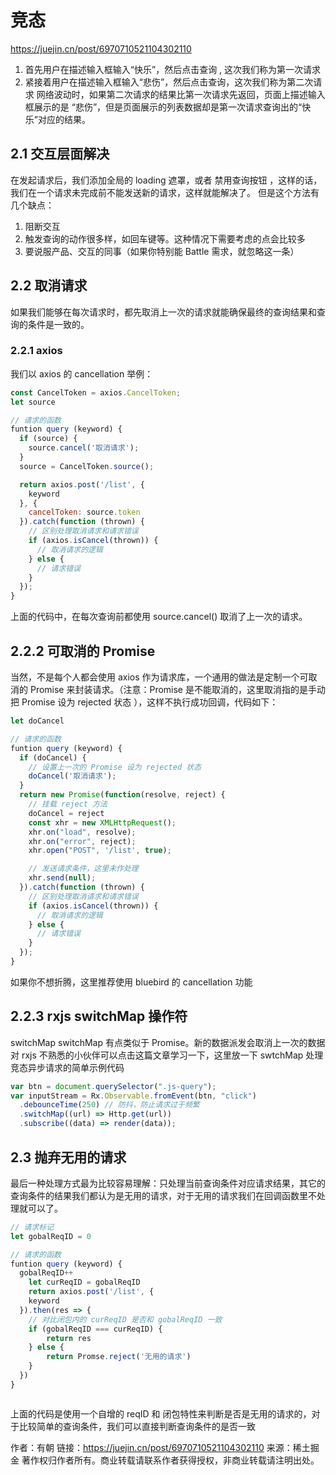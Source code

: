 # 竞态

https://juejin.cn/post/6970710521104302110

1. 首先用户在描述输入框输入“快乐”，然后点击查询 , 这次我们称为第一次请求
2. 紧接着用户在描述输入框输入“悲伤”，然后点击查询，这次我们称为第二次请求
   网络波动时，如果第二次请求的结果比第一次请求先返回，页面上描述输入框展示的是 “悲伤”，但是页面展示的列表数据却是第一次请求查询出的“快乐”对应的结果。

## 2.1 交互层面解决

在发起请求后，我们添加全局的 loading 遮罩，或者 禁用查询按钮 ，这样的话，我们在一个请求未完成前不能发送新的请求，这样就能解决了。
但是这个方法有几个缺点：

1. 阻断交互
2. 触发查询的动作很多样，如回车键等。这种情况下需要考虑的点会比较多
3. 要说服产品、交互的同事（如果你特别能 Battle 需求，就忽略这一条）

## 2.2 取消请求

如果我们能够在每次请求时，都先取消上一次的请求就能确保最终的查询结果和查询的条件是一致的。

### 2.2.1 axios

我们以 axios 的 cancellation 举例：

```js
const CancelToken = axios.CancelToken;
let source

// 请求的函数
funtion query (keyword) {
  if (source) {
    source.cancel('取消请求');
  }
  source = CancelToken.source();

  return axios.post('/list', {
    keyword
  }, {
    cancelToken: source.token
  }).catch(function (thrown) {
    // 区别处理取消请求和请求错误
    if (axios.isCancel(thrown)) {
      // 取消请求的逻辑
    } else {
      // 请求错误
    }
  });
}
```

上面的代码中，在每次查询前都使用 source.cancel() 取消了上一次的请求。

## 2.2.2 可取消的 Promise

当然，不是每个人都会使用 axios 作为请求库，一个通用的做法是定制一个可取消的 Promise 来封装请求。（注意：Promise 是不能取消的，这里取消指的是手动把 Promise 设为 rejected 状态
），这样不执行成功回调，代码如下：

```js
let doCancel

// 请求的函数
funtion query (keyword) {
  if (doCancel) {
    // 设置上一次的 Promise 设为 rejected 状态
    doCancel('取消请求');
  }
  return new Promise(function(resolve, reject) {
    // 挂载 reject 方法
    doCancel = reject
    const xhr = new XMLHttpRequest();
    xhr.on("load", resolve);
    xhr.on("error", reject);
    xhr.open("POST", '/list', true);

    // 发送请求条件，这里未作处理
    xhr.send(null);
  }).catch(function (thrown) {
    // 区别处理取消请求和请求错误
    if (axios.isCancel(thrown)) {
      // 取消请求的逻辑
    } else {
      // 请求错误
    }
  });
}

```

如果你不想折腾，这里推荐使用 bluebird 的 cancellation 功能

## 2.2.3 rxjs switchMap 操作符

switchMap
switchMap 有点类似于 Promise。新的数据派发会取消上一次的数据
对 rxjs 不熟悉的小伙伴可以点击这篇文章学习一下，这里放一下 swtchMap 处理竞态异步请求的简单示例代码

```js
var btn = document.querySelector(".js-query");
var inputStream = Rx.Observable.fromEvent(btn, "click")
  .debounceTime(250) // 防抖，防止请求过于频繁
  .switchMap((url) => Http.get(url))
  .subscribe((data) => render(data));
```

## 2.3 抛弃无用的请求

最后一种处理方式最为比较容易理解：只处理当前查询条件对应请求结果，其它的查询条件的结果我们都认为是无用的请求，对于无用的请求我们在回调函数里不处理就可以了。

```js
// 请求标记
let gobalReqID = 0

// 请求的函数
funtion query (keyword) {
  gobalReqID++
    let curReqID = gobalReqID
    return axios.post('/list', {
    keyword
  }).then(res => {
    // 对比闭包内的 curReqID 是否和 gobalReqID 一致
    if (gobalReqID === curReqID) {
        return res
    } else {
        return Promse.reject('无用的请求')
    }
  })
}



```

上面的代码是使用一个自增的 reqID 和 闭包特性来判断是否是无用的请求的，对于比较简单的查询条件，我们可以直接判断查询条件的是否一致

作者：有朝
链接：https://juejin.cn/post/6970710521104302110
来源：稀土掘金
著作权归作者所有。商业转载请联系作者获得授权，非商业转载请注明出处。
